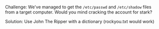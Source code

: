 Challenge:
We've managed to get the `/etc/passwd` and `/etc/shadow` files from a target computer. Would you mind cracking the account for stark?

Solution:
Use John The Ripper with a dictionary (rockyou.txt would work)
